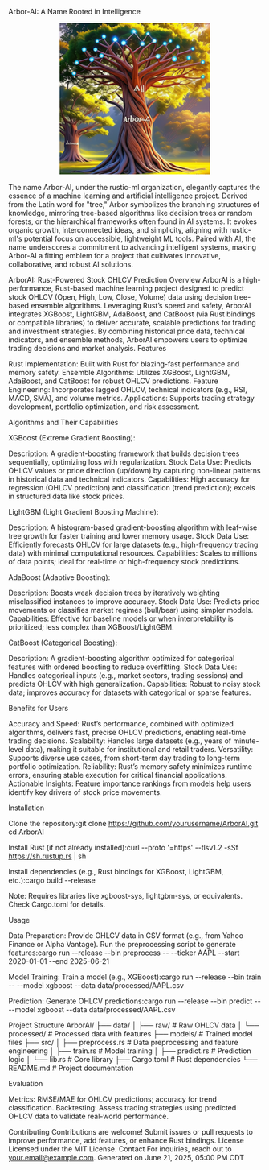 Arbor-AI: A Name Rooted in Intelligence

<p align="center">
  <a href="https://github.com/rustic-ml/arbor-ai">
    <img src="https://github.com/rustic-ml/arbor-ai/blob/main/Arbor-Ai.png" alt="Arbor-AI Logo" width="300">
  </a>
</p>

The name Arbor-AI, under the rustic-ml organization, elegantly captures the essence of a machine learning and artificial intelligence project. Derived from the Latin word for "tree," Arbor symbolizes the branching structures of knowledge, mirroring tree-based algorithms like decision trees or random forests, or the hierarchical frameworks often found in AI systems. It evokes organic growth, interconnected ideas, and simplicity, aligning with rustic-ml's potential focus on accessible, lightweight ML tools. Paired with AI, the name underscores a commitment to advancing intelligent systems, making Arbor-AI a fitting emblem for a project that cultivates innovative, collaborative, and robust AI solutions.

ArborAI: Rust-Powered Stock OHLCV Prediction
Overview
ArborAI is a high-performance, Rust-based machine learning project designed to predict stock OHLCV (Open, High, Low, Close, Volume) data using decision tree-based ensemble algorithms. Leveraging Rust’s speed and safety, ArborAI integrates XGBoost, LightGBM, AdaBoost, and CatBoost (via Rust bindings or compatible libraries) to deliver accurate, scalable predictions for trading and investment strategies. By combining historical price data, technical indicators, and ensemble methods, ArborAI empowers users to optimize trading decisions and market analysis.
Features

Rust Implementation: Built with Rust for blazing-fast performance and memory safety.
Ensemble Algorithms: Utilizes XGBoost, LightGBM, AdaBoost, and CatBoost for robust OHLCV predictions.
Feature Engineering: Incorporates lagged OHLCV, technical indicators (e.g., RSI, MACD, SMA), and volume metrics.
Applications: Supports trading strategy development, portfolio optimization, and risk assessment.

Algorithms and Their Capabilities

XGBoost (Extreme Gradient Boosting):

Description: A gradient-boosting framework that builds decision trees sequentially, optimizing loss with regularization.
Stock Data Use: Predicts OHLCV values or price direction (up/down) by capturing non-linear patterns in historical data and technical indicators.
Capabilities: High accuracy for regression (OHLCV prediction) and classification (trend prediction); excels in structured data like stock prices.


LightGBM (Light Gradient Boosting Machine):

Description: A histogram-based gradient-boosting algorithm with leaf-wise tree growth for faster training and lower memory usage.
Stock Data Use: Efficiently forecasts OHLCV for large datasets (e.g., high-frequency trading data) with minimal computational resources.
Capabilities: Scales to millions of data points; ideal for real-time or high-frequency stock predictions.


AdaBoost (Adaptive Boosting):

Description: Boosts weak decision trees by iteratively weighting misclassified instances to improve accuracy.
Stock Data Use: Predicts price movements or classifies market regimes (bull/bear) using simpler models.
Capabilities: Effective for baseline models or when interpretability is prioritized; less complex than XGBoost/LightGBM.


CatBoost (Categorical Boosting):

Description: A gradient-boosting algorithm optimized for categorical features with ordered boosting to reduce overfitting.
Stock Data Use: Handles categorical inputs (e.g., market sectors, trading sessions) and predicts OHLCV with high generalization.
Capabilities: Robust to noisy stock data; improves accuracy for datasets with categorical or sparse features.



Benefits for Users

Accuracy and Speed: Rust’s performance, combined with optimized algorithms, delivers fast, precise OHLCV predictions, enabling real-time trading decisions.
Scalability: Handles large datasets (e.g., years of minute-level data), making it suitable for institutional and retail traders.
Versatility: Supports diverse use cases, from short-term day trading to long-term portfolio optimization.
Reliability: Rust’s memory safety minimizes runtime errors, ensuring stable execution for critical financial applications.
Actionable Insights: Feature importance rankings from models help users identify key drivers of stock price movements.

Installation

Clone the repository:git clone https://github.com/yourusername/ArborAI.git
cd ArborAI


Install Rust (if not already installed):curl --proto '=https' --tlsv1.2 -sSf https://sh.rustup.rs | sh


Install dependencies (e.g., Rust bindings for XGBoost, LightGBM, etc.):cargo build --release

Note: Requires libraries like xgboost-sys, lightgbm-sys, or equivalents. Check Cargo.toml for details.

Usage

Data Preparation:
Provide OHLCV data in CSV format (e.g., from Yahoo Finance or Alpha Vantage).
Run the preprocessing script to generate features:cargo run --release --bin preprocess -- --ticker AAPL --start 2020-01-01 --end 2025-06-21




Model Training:
Train a model (e.g., XGBoost):cargo run --release --bin train -- --model xgboost --data data/processed/AAPL.csv




Prediction:
Generate OHLCV predictions:cargo run --release --bin predict -- --model xgboost --data data/processed/AAPL.csv





Project Structure
ArborAI/
├── data/
│   ├── raw/            # Raw OHLCV data
│   └── processed/      # Processed data with features
├── models/             # Trained model files
├── src/
│   ├── preprocess.rs   # Data preprocessing and feature engineering
│   ├── train.rs        # Model training
│   ├── predict.rs      # Prediction logic
│   └── lib.rs          # Core library
├── Cargo.toml          # Rust dependencies
└── README.md           # Project documentation

Evaluation

Metrics: RMSE/MAE for OHLCV predictions; accuracy for trend classification.
Backtesting: Assess trading strategies using predicted OHLCV data to validate real-world performance.

Contributing
Contributions are welcome! Submit issues or pull requests to improve performance, add features, or enhance Rust bindings.
License
Licensed under the MIT License.
Contact
For inquiries, reach out to your.email@example.com.
Generated on June 21, 2025, 05:00 PM CDT

